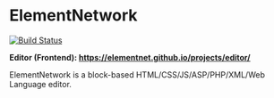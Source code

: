 # ElementNetwork
[![Build Status](https://img.shields.io/badge/build-never_built-lightgrey.svg)](#)

**Editor (Frontend): <https://elementnet.github.io/projects/editor/>**

ElementNetwork is a block-based HTML/CSS/JS/ASP/PHP/XML/Web Language editor.
